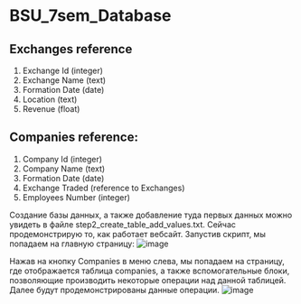 # BSU_7sem_Database
## Exchanges reference
1. Exchange Id (integer)
2. Exchange Name (text)
3. Formation Date (date)
4. Location (text)
5. Revenue (float)
## Companies reference:
1. Company Id (integer)
2. Company Name (text)
3. Formation Date (date)
4. Exchange Traded (reference to Exchanges)
5. Employees Number (integer)

Создание базы данных, а также добавление туда первых данных можно увидеть в файле step2_create_table_add_values.txt. Сейчас продемонстрирую то, как работает вебсайт. Запустив скрипт, мы попадаем на главную страницу:
![image](https://github.com/nikitastruhalsky/BSU_7sem_Database/assets/70744513/33881042-af44-4de8-abc2-cfcbd7d2461a)

Нажав на кнопку Companies в меню слева, мы попадаем на страницу, где отображается таблица companies, а также вспомогательные блоки, позволяющие производить некоторые операции над данной таблицей. Далее будут продемонстрированы данные операции.
![image](https://github.com/nikitastruhalsky/BSU_7sem_Database/assets/70744513/5ca2b84c-7da4-43b1-bd16-2df01000a977)
